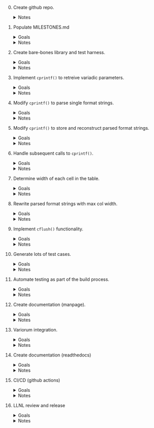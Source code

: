 0. Create github repo.
    <details><summary>Notes</summary>
    Created the initial repo at github, which allowed me
    to choose a license (unlicense/public domain), populate
    a `.gitignore` file, and even generate a blank README.md.
    </details>

1. Populate MILESTONES.md
    <details><summary>Goals</summary>
    Kinda curious to see how this works for small-project development.
    </details>
    <details><summary>Notes</summary>
    I rarely (never?) use this kind of written roadmap,
    but then I rarely (never?) write production code.
    </details>

2. Create bare-bones library and test harness.
    <details><summary>Goals</summary>
    To be filled in.
    </details>
    <details><summary>Notes</summary>
    To be filled in.

3. Implement `cprintf()` to retreive variadic parameters.
    <details><summary>Goals</summary>
    To be filled in.
    </details>
    <details><summary>Notes</summary>
    To be filled in.
    </details>

4. Modify `cprintf()` to parse single format strings.
    <details><summary>Goals</summary>
    To be filled in.
    </details>
    <details><summary>Notes</summary>
    To be filled in.
    </details>

5. Modify `cprintf()` to store and reconstruct parsed format strings.
    <details><summary>Goals</summary>
    To be filled in.
    </details>
    <details><summary>Notes</summary>
    To be filled in.
    </details>

6. Handle subsequent calls to `cprintf()`.
    <details><summary>Goals</summary>
    To be filled in.
    </details>
    <details><summary>Notes</summary>
    To be filled in.
    </details>

7. Determine width of each cell in the table.
    <details><summary>Goals</summary>
    To be filled in.
    </details>
    <details><summary>Notes</summary>
    To be filled in.
    </details>
    </details>

8. Rewrite parsed format strings with max col width.
    <details><summary>Goals</summary>
    To be filled in.
    </details>
    <details><summary>Notes</summary>
    To be filled in.
    </details>
    </details>

9. Implement `cflush()` functionality.
    <details><summary>Goals</summary>
    To be filled in.
    </details>
    <details><summary>Notes</summary>
    To be filled in.
    </details>
    </details>

10. Generate lots of test cases.
    <details><summary>Goals</summary>
    To be filled in.
    </details>
    <details><summary>Notes</summary>
    To be filled in.
    </details>
    </details>

11. Automate testing as part of the build process.
    <details><summary>Goals</summary>
    To be filled in.
    </details>
    <details><summary>Notes</summary>
    To be filled in.
    </details>
    </details>

12. Create documentation (manpage).
    <details><summary>Goals</summary>
    To be filled in.
    </details>
    <details><summary>Notes</summary>
    To be filled in.
    </details>
    </details>

13. Variorum integration.
    <details><summary>Goals</summary>
    To be filled in.
    </details>
    <details><summary>Notes</summary>
    To be filled in.
    </details>
    </details>

14. Create documentation (readthedocs)
    <details><summary>Goals</summary>
    To be filled in.
    </details>
    <details><summary>Notes</summary>
    To be filled in.
    </details>
    </details>

15. CI/CD (github actions)
    <details><summary>Goals</summary>
    To be filled in.
    </details>
    <details><summary>Notes</summary>
    To be filled in.
    </details>
    </details>

16. LLNL review and release
    <details><summary>Goals</summary>
    To be filled in.
    </details>
    <details><summary>Notes</summary>
    To be filled in.
    </details>
    </details>

